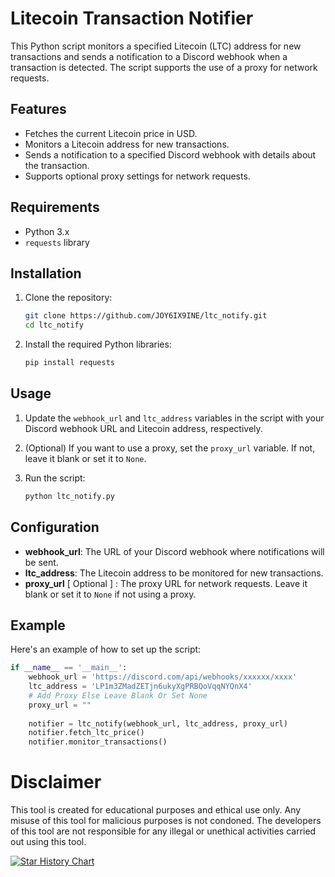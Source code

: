 
# Litecoin Transaction Notifier

This Python script monitors a specified Litecoin (LTC) address for new transactions and sends a notification to a Discord webhook when a transaction is detected. The script supports the use of a proxy for network requests.

## Features

- Fetches the current Litecoin price in USD.
- Monitors a Litecoin address for new transactions.
- Sends a notification to a specified Discord webhook with details about the transaction.
- Supports optional proxy settings for network requests.

## Requirements

- Python 3.x
- `requests` library

## Installation

1. Clone the repository:
    ```sh
    git clone https://github.com/JOY6IX9INE/ltc_notify.git
    cd ltc_notify
    ```

2. Install the required Python libraries:
    ```sh
    pip install requests
    ```

## Usage

1. Update the `webhook_url` and `ltc_address` variables in the script with your Discord webhook URL and Litecoin address, respectively.

2. (Optional) If you want to use a proxy, set the `proxy_url` variable. If not, leave it blank or set it to `None`.

3. Run the script:
    ```sh
    python ltc_notify.py
    ```

## Configuration

- **webhook_url**: The URL of your Discord webhook where notifications will be sent.
- **ltc_address**: The Litecoin address to be monitored for new transactions.
- **proxy_url** [ Optional ] : The proxy URL for network requests. Leave it blank or set it to `None` if not using a proxy.

## Example

Here's an example of how to set up the script:

```python
if __name__ == '__main__':
    webhook_url = 'https://discord.com/api/webhooks/xxxxxx/xxxx'
    ltc_address = 'LP1m3ZMadZETjn6ukyXgPRBQoVqqNYQnX4'
    # Add Proxy Else Leave Blank Or Set None
    proxy_url = ""
    
    notifier = ltc_notify(webhook_url, ltc_address, proxy_url)
    notifier.fetch_ltc_price()
    notifier.monitor_transactions()
```


# Disclaimer
This tool is created for educational purposes and ethical use only. Any misuse of this tool for malicious purposes is not condoned. The developers of this tool are not responsible for any illegal or unethical activities carried out using this tool.

[![Star History Chart](https://api.star-history.com/svg?repos=JOY6IX9INE/Litecoin-Transaction-Notifier&type=Date)](https://star-history.t9t.io/#JOY6IX9INE/Litecoin-Transaction-Notifier&Date)
